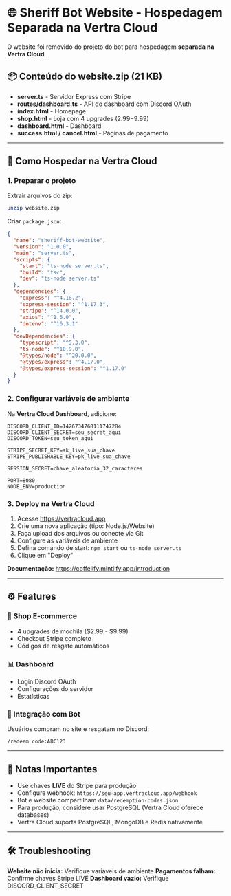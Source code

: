 # 🌐 Sheriff Bot Website - Hospedagem Separada na Vertra Cloud

O website foi removido do projeto do bot para hospedagem **separada na Vertra Cloud**.

## 📦 Conteúdo do website.zip (21 KB)

- **server.ts** - Servidor Express com Stripe
- **routes/dashboard.ts** - API do dashboard com Discord OAuth  
- **index.html** - Homepage
- **shop.html** - Loja com 4 upgrades ($2.99-$9.99)
- **dashboard.html** - Dashboard
- **success.html / cancel.html** - Páginas de pagamento

---

## 🚀 Como Hospedar na Vertra Cloud

### 1. Preparar o projeto

Extrair arquivos do zip:
```bash
unzip website.zip
```

Criar `package.json`:
```json
{
  "name": "sheriff-bot-website",
  "version": "1.0.0",
  "main": "server.ts",
  "scripts": {
    "start": "ts-node server.ts",
    "build": "tsc",
    "dev": "ts-node server.ts"
  },
  "dependencies": {
    "express": "^4.18.2",
    "express-session": "^1.17.3",
    "stripe": "^14.0.0",
    "axios": "^1.6.0",
    "dotenv": "^16.3.1"
  },
  "devDependencies": {
    "typescript": "^5.3.0",
    "ts-node": "^10.9.0",
    "@types/node": "^20.0.0",
    "@types/express": "^4.17.0",
    "@types/express-session": "^1.17.0"
  }
}
```

### 2. Configurar variáveis de ambiente

Na **Vertra Cloud Dashboard**, adicione:
```env
DISCORD_CLIENT_ID=1426734768111747284
DISCORD_CLIENT_SECRET=seu_secret_aqui
DISCORD_TOKEN=seu_token_aqui

STRIPE_SECRET_KEY=sk_live_sua_chave
STRIPE_PUBLISHABLE_KEY=pk_live_sua_chave

SESSION_SECRET=chave_aleatoria_32_caracteres

PORT=8080
NODE_ENV=production
```

### 3. Deploy na Vertra Cloud

1. Acesse https://vertracloud.app
2. Crie uma nova aplicação (tipo: Node.js/Website)
3. Faça upload dos arquivos ou conecte via Git
4. Configure as variáveis de ambiente
5. Defina comando de start: `npm start` ou `ts-node server.ts`
6. Clique em "Deploy"

**Documentação:** https://coffelify.mintlify.app/introduction

---

## ⚙️ Features

### 🏪 Shop E-commerce
- 4 upgrades de mochila ($2.99 - $9.99)
- Checkout Stripe completo
- Códigos de resgate automáticos

### 📊 Dashboard
- Login Discord OAuth
- Configurações do servidor
- Estatísticas

### 🔗 Integração com Bot
Usuários compram no site e resgatam no Discord:
```
/redeem code:ABC123
```

---

## 📝 Notas Importantes

- Use chaves **LIVE** do Stripe para produção
- Configure webhook: `https://seu-app.vertracloud.app/webhook`
- Bot e website compartilham `data/redemption-codes.json`
- Para produção, considere usar PostgreSQL (Vertra Cloud oferece databases)
- Vertra Cloud suporta PostgreSQL, MongoDB e Redis nativamente

---

## 🛠️ Troubleshooting

**Website não inicia:** Verifique variáveis de ambiente
**Pagamentos falham:** Confirme chaves Stripe LIVE
**Dashboard vazio:** Verifique DISCORD_CLIENT_SECRET
